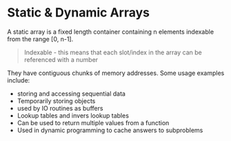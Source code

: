# Static & Dynamic Arrays

A static array is a fixed length container containing n elements indexable from the range [0, n-1].

> Indexable - this means that each slot/index in the array
> can be referenced with a number

They have contiguous chunks of memory addresses. Some usage examples include:

- storing and accessing sequential data
- Temporarily storing objects
- used by IO routines as buffers
- Lookup tables and invers lookup tables
- Can be used to return multiple values from a function
- Used in dynamic programming to cache answers to subproblems
